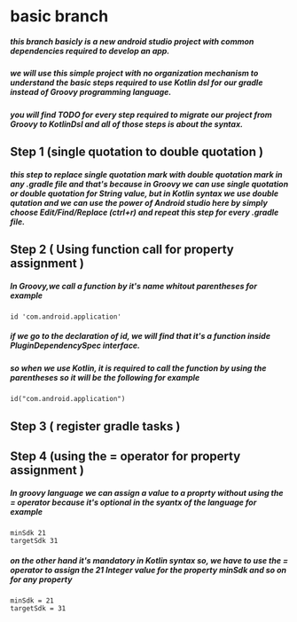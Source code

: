 # basic branch

##### this branch basicly is a new android studio project with common dependencies required to develop an app.

##### we will use this simple project with no organization mechanism to understand the basic steps required to use Kotlin dsl for our gradle instead of Groovy programming language.

##### you will find TODO for every step required to migrate our project from Groovy to KotlinDsl and all of those steps is about the syntax.

## Step 1 (single quotation to double quotation )

##### this step to replace single quotation mark with double quotation mark in any .gradle file and that's because in Groovy we can use single quotation or double quotation for String value, but in Kotlin syntax we use double qutation and we can use the power of Android studio here by simply choose Edit/Find/Replace (ctrl+r) and repeat this step for every .gradle file.

## Step 2 ( Using function call for property assignment )

##### In Groovy,we call a function by it's name whitout parentheses for example
    id 'com.android.application'
##### if we go to the declaration of id, we will find that it's a function inside PluginDependencySpec interface.
##### so when we use Kotlin, it is required to call the function by using the parentheses so it will be the following for example
    id("com.android.application")
## Step 3 ( register gradle tasks )

##### 

## Step 4 (using the = operator for property assignment )

##### In groovy language we can assign a value to a proprty without using the = operator because it's optional in the syantx of the language for example
    minSdk 21
    targetSdk 31

##### on the other hand it's mandatory in Kotlin syntax so, we have to use the = operator to assign the 21 Integer value for the property minSdk and so on for any property
    minSdk = 21
    targetSdk = 31